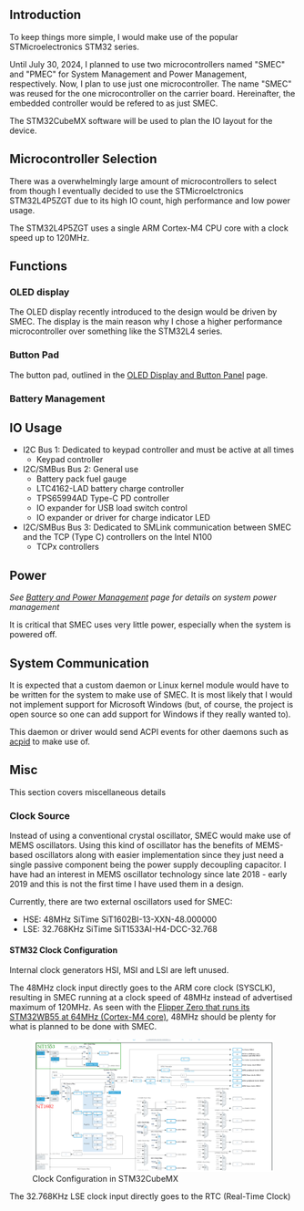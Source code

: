 ## Introduction
To keep things more simple, I would make use of the popular STMicroelectronics STM32 series.

Until July 30, 2024, I planned to use two microcontrollers named "SMEC" and "PMEC" for System Management and Power Management, respectively. Now, I plan to use just one microcontroller. The name "SMEC" was reused for the one microcontroller on the carrier board. Hereinafter, the embedded controller would be refered to as just SMEC.

The STM32CubeMX software will be used to plan the IO layout for the device. 

## Microcontroller Selection
There was a overwhelmingly large amount of microcontrollers to select from though I eventually decided to use the STMicroelctronics STM32L4P5ZGT due to its high IO count, high performance and low power usage.

The STM32L4P5ZGT uses a single ARM Cortex-M4 CPU core with a clock speed up to 120MHz. 

## Functions

### OLED display
The OLED display recently introduced to the design would be driven by SMEC. The display is the main reason why I chose a higher performance microcontroller over something like the STM32L4 series. 

### Button Pad
The button pad, outlined in the [OLED Display and Button Panel](../oled/) page.

### Battery Management

## IO Usage 

- I2C Bus 1: Dedicated to keypad controller and must be active at all times
  - Keypad controller
- I2C/SMBus Bus 2: General use
  - Battery pack fuel gauge
  - LTC4162-LAD battery charge controller
  - TPS65994AD Type-C PD controller
  - IO expander for USB load switch control
  - IO expander or driver for charge indicator LED
- I2C/SMBus Bus 3: Dedicated to SMLink communication between SMEC and the TCP (Type C) controllers on the Intel N100
  - TCPx controllers 

## Power
*See [Battery and Power Management](../power/) page for details on system power management*

It is critical that SMEC uses very little power, especially when the system is powered off. 

## System Communication
It is expected that a custom daemon or Linux kernel module would have to be written for the system to make use of SMEC. It is most likely that I would not implement support for Microsoft Windows (but, of course, the project is open source so one can add support for Windows if they really wanted to).

This daemon or driver would send ACPI events for other daemons such as [acpid](https://linux.die.net/man/8/acpid) to make use of. 

## Misc
This section covers miscellaneous details

### Clock Source
Instead of using a conventional crystal oscillator, SMEC would make use of MEMS oscillators. Using this kind of oscillator has the benefits of MEMS-based oscillators along with easier implementation since they just need a single passive component being the power supply decoupling capacitor. I have had an interest in MEMS oscillator technology since late 2018 - early 2019 and this is not the first time I have used them in a design.

Currently, there are two external oscillators used for SMEC:
- HSE: 48MHz SiTime SiT1602BI-13-XXN-48.000000
- LSE: 32.768KHz SiTime SiT1533AI-H4-DCC-32.768

#### STM32 Clock Configuration
Internal clock generators HSI, MSI and LSI are left unused. 

The 48MHz clock input directly goes to the ARM core clock (SYSCLK), resulting in SMEC running at a clock speed of 48MHz instead of advertised maximum of 120MHz. As seen with the [Flipper Zero that runs its STM32WB55 at 64MHz (Cortex-M4 core)](https://docs.flipper.net/development/hardware/tech-specs), 48MHz should be plenty for what is planned to be done with SMEC.

<figure>
    <img src="/static/projects/mct2/smec_clock_config_20240804_anno.png">
    <figcaption>Clock Configuration in STM32CubeMX</figcaption>
</figure>

The 32.768KHz LSE clock input directly goes to the RTC (Real-Time Clock)